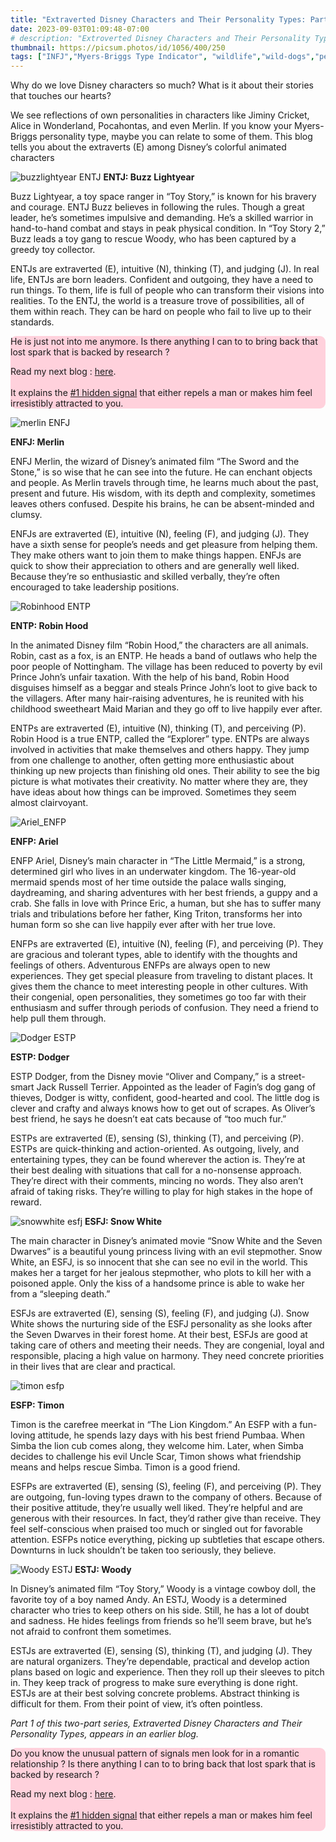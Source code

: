 ```yaml
---
title: "Extraverted Disney Characters and Their Personality Types: Part 2 of a Two-Part Series"
date: 2023-09-03T01:09:48-07:00
# description: "Extroverted Disney Characters and Their Personality Types Part 2"
thumbnail: https://picsum.photos/id/1056/400/250
tags: ["INFJ","Myers-Briggs Type Indicator", "wildlife","wild-dogs","pets","animal-welfare"]
---
```



<!-- This is **bold** text, and this is *emphasized* text.
![infp_injf table](/infp_injf-table.jpg)
Visit the [Hugo](https://gohugo.io) website! -->

<!-- https://beaconstreetusa.com/wp/extraverted-disney-characters-and-their-personality-types-part-2-of-a-two-part-series/ -->

Why do we love Disney characters so much? What is it about their stories that touches our hearts?

We see reflections of own personalities in characters like Jiminy Cricket, Alice in Wonderland, Pocahontas, and even Merlin. If you know your Myers-Briggs personality type, maybe you can relate to some of them. This blog tells you about the extraverts (E) among Disney’s colorful animated characters

![buzzlightyear ENTJ](/buzzlightyearENTJ.jpg)
**ENTJ: Buzz Lightyear**

Buzz Lightyear, a toy space ranger in “Toy Story,” is known for his bravery and courage. ENTJ Buzz believes in following the rules. Though a great leader, he’s sometimes impulsive and demanding. He’s a skilled warrior in hand-to-hand combat and stays in peak physical condition. In “Toy Story 2,” Buzz leads a toy gang to rescue Woody, who has been captured by a greedy toy collector.

ENTJs are extraverted (E), intuitive (N), thinking (T), and judging (J). In real life, ENTJs are born leaders. Confident and outgoing, they have a need to run things. To them, life is full of people who can transform their visions into realities. To the ENTJ, the world is a treasure trove of possibilities, all of them within reach. They can be hard on people who fail to live up to their standards.

<div style="background-color: #FFD1DC; border-radius: 9px;">
He is just not into me anymore. Is there anything I can to to bring back that lost spark that is backed by research ? 

Read my next blog : <a id="aflink" href="/wp/what-makes-him-want-only-you" class="two" target="_blank" title="Video : This is the “secret ingredient” to his lasting commitment">here</a>.</br></br>It explains the <a id="aflink" href="/wp/what-makes-him-want-only-you" class="two" target="_blank" title="Video : This is the “secret ingredient” to his lasting commitment">#1 hidden signal</a> that either repels a man or makes 
him feel irresistibly attracted to you.
</div>

![merlin ENFJ](/merlinENFJ.jpg)

**ENFJ: Merlin**

ENFJ Merlin, the wizard of Disney’s animated film “The Sword and the Stone,” is so wise that he can see into the future. He can enchant objects and people. As Merlin travels through time, he learns much about the past, present and future. His wisdom, with its depth and complexity, sometimes leaves others confused. Despite his brains, he can be absent-minded and clumsy.

ENFJs are extraverted (E), intuitive (N), feeling (F), and judging (J). They have a sixth sense for people’s needs and get pleasure from helping them. They make others want to join them to make things happen. ENFJs are quick to show their appreciation to others and are generally well liked. Because they’re so enthusiastic and skilled verbally, they’re often encouraged to take leadership positions.

 
![Robinhood ENTP](/RobinhoodENTP.jpg)

**ENTP: Robin Hood**

In the animated Disney film “Robin Hood,” the characters are all animals. Robin, cast as a fox, is an ENTP. He heads a band of outlaws who help the poor people of Nottingham. The village has been reduced to poverty by evil Prince John’s unfair taxation. With the help of his band, Robin Hood disguises himself as a beggar and steals Prince John’s loot to give back to the villagers. After many hair-raising adventures, he is reunited with his childhood sweetheart Maid Marian and they go off to live happily ever after.

ENTPs are extraverted (E), intuitive (N), thinking (T), and perceiving (P). Robin Hood is a true ENTP, called the “Explorer” type. ENTPs are always involved in activities that make themselves and others happy. They jump from one challenge to another, often getting more enthusiastic about thinking up new projects than finishing old ones. Their ability to see the big picture is what motivates their creativity. No matter where they are, they have ideas about how things can be improved. Sometimes they seem almost clairvoyant.

![Ariel_ENFP](/ArielENFP.jpg)

**ENFP: Ariel**

ENFP Ariel, Disney’s main character in “The Little Mermaid,” is a strong, determined girl who lives in an underwater kingdom. The 16-year-old mermaid spends most of her time outside the palace walls singing, daydreaming, and sharing adventures with her best friends, a guppy and a crab. She falls in love with Prince Eric, a human, but she has to suffer many trials and tribulations before her father, King Triton, transforms her into human form so she can live happily ever after with her true love.

ENFPs are extraverted (E), intuitive (N), feeling (F), and perceiving (P). They are gracious and tolerant types, able to identify with the thoughts and feelings of others. Adventurous ENFPs are always open to new experiences. They get special pleasure from traveling to distant places. It gives them the chance to meet interesting people in other cultures. With their congenial, open personalities, they sometimes go too far with their enthusiasm and suffer through periods of confusion. They need a friend to help pull them through.

![Dodger ESTP](/DodgerESTP.jpg)

**ESTP: Dodger**

ESTP Dodger, from the Disney movie “Oliver and Company,” is a street-smart Jack Russell Terrier. Appointed as the leader of Fagin’s dog gang of thieves, Dodger is witty, confident, good-hearted and cool. The little dog is clever and crafty and always knows how to get out of scrapes. As Oliver’s best friend, he says he doesn’t eat cats because of “too much fur.”

ESTPs are extraverted (E), sensing (S), thinking (T), and perceiving (P). ESTPs are quick-thinking and action-oriented. As outgoing, lively, and entertaining types, they can be found wherever the action is. They’re at their best dealing with situations that call for a no-nonsense approach. They’re direct with their comments, mincing no words. They also aren’t afraid of taking risks. They’re willing to play for high stakes in the hope of reward.

![snowwhite esfj](/SnowWhiteESFJ.jpg)
**ESFJ: Snow White**

The main character in Disney’s animated movie “Snow White and the Seven Dwarves” is a beautiful young princess living with an evil stepmother. Snow White, an ESFJ, is so innocent that she can see no evil in the world. This makes her a target for her jealous stepmother, who plots to kill her with a poisoned apple. Only the kiss of a handsome prince is able to wake her from a “sleeping death.”

ESFJs are extraverted (E), sensing (S), feeling (F), and judging (J). Snow White shows the nurturing side of the ESFJ personality as she looks after the Seven Dwarves in their forest home. At their best, ESFJs are good at taking care of others and meeting their needs. They are congenial, loyal and responsible, placing a high value on harmony. They need concrete priorities in their lives that are clear and practical.


![timon esfp](/TimonESFP.jpg)

**ESFP: Timon**

Timon is the carefree meerkat in “The Lion Kingdom.” An ESFP with a fun-loving attitude, he spends lazy days with his best friend Pumbaa. When Simba the lion cub comes along, they welcome him. Later, when Simba decides to challenge his evil Uncle Scar, Timon shows what friendship means and helps rescue Simba. Timon is a good friend.

ESFPs are extraverted (E), sensing (S), feeling (F), and perceiving (P). They are outgoing, fun-loving types drawn to the company of others. Because of their positive attitude, they’re usually well liked. They’re helpful and are generous with their resources. In fact, they’d rather give than receive. They feel self-conscious when praised too much or singled out for favorable attention. ESFPs notice everything, picking up subtleties that escape others. Downturns in luck shouldn’t be taken too seriously, they believe.


![Woody ESTJ](/WoodyESTJ.jpg)
**ESTJ: Woody**

In Disney’s animated film “Toy Story,” Woody is a vintage cowboy doll, the favorite toy of a boy named Andy. An ESTJ, Woody is a determined character who tries to keep others on his side. Still, he has a lot of doubt and sadness. He hides feelings from friends so he’ll seem brave, but he’s not afraid to confront them sometimes.

ESTJs are extraverted (E), sensing (S), thinking (T), and judging (J). They are natural organizers. They’re dependable, practical and develop action plans based on logic and experience. Then they roll up their sleeves to pitch in. They keep track of progress to make sure everything is done right. ESTJs are at their best solving concrete problems. Abstract thinking is difficult for them. From their point of view, it’s often pointless.

*Part 1 of this two-part series, Extraverted Disney Characters and Their Personality Types, appears in an earlier blog.*

<div style="background-color: #FFD1DC; border-radius: 9px;">
Do you know the unusual pattern of signals men look for in a romantic relationship ? Is there anything I can to to bring back that lost spark that is backed by research ? 

Read my next blog : <a id="aflink" href="/wp/what-makes-him-want-only-you" class="two" target="_blank" title="Video : This is the “secret ingredient” to his lasting commitment">here</a>.</br></br>It explains the <a id="aflink" href="/wp/what-makes-him-want-only-you" class="two" target="_blank" title="Video : This is the “secret ingredient” to his lasting commitment">#1 hidden signal</a> that either repels a man or makes 
him feel irresistibly attracted to you.
</div>

